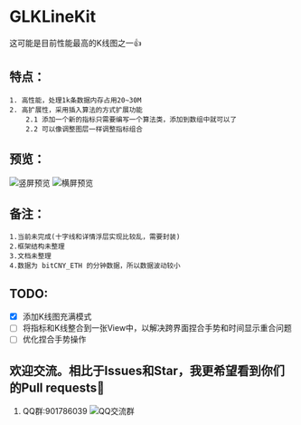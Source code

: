 # GLKLineKit
这可能是目前性能最高的K线图之一👍

## 特点：
	1. 高性能，处理1k条数据内存占用20~30M
	2. 高扩展性，采用插入算法的方式扩展功能
		2.1 添加一个新的指标只需要编写一个算法类，添加到数组中就可以了
		2.2 可以像调整图层一样调整指标组合
## 预览：	

![竖屏预览](http://o8prfm9ji.bkt.clouddn.com/KLineKit.gif)
![横屏预览](http://o8prfm9ji.bkt.clouddn.com/KLineKit_Land.gif)
## 备注：
	1.当前未完成(十字线和详情浮层实现比较乱，需要封装)
	2.框架结构未整理
	3.文档未整理
	4.数据为 bitCNY_ETH 的分钟数据，所以数据波动较小

## TODO:
- [x] 添加K线图充满模式
- [ ] 将指标和K线整合到一张View中，以解决跨界面捏合手势和时间显示重合问题
- [ ] 优化捏合手势操作

## 欢迎交流。相比于Issues和Star，我更希望看到你们的Pull requests👏 

1. QQ群:901786039
![QQ交流群](http://o8prfm9ji.bkt.clouddn.com/GLKitQQGroupSQ.jpeg)
